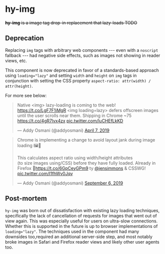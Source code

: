 # hy-img

~~**hy-img** is a image tag drop-in replacement that lazy-loads TODO~~

## Deprecation
Replacing `img` tags with arbitrary web components --- even with a `noscript` fallback --- had negative side effects, such as images not showing in reader views, etc.

This component is now deprecated in favor of a standards-based approach using `loading="lazy"` and setting `width` and `height` on `img` tags in conjunction with setting the CSS property `aspect-ratio: attr(width) / attr(height)`.

For more see below:

<blockquote class="twitter-tweet"><p lang="en" dir="ltr">Native &lt;img&gt; lazy-loading is coming to the web! <a href="https://t.co/LgF7F1iMgR">https://t.co/LgF7F1iMgR</a> &lt;img loading=lazy&gt; defers offscreen images until the user scrolls near them. Shipping in Chrome ~75 <a href="https://t.co/4gR7lvx4zx">https://t.co/4gR7lvx4zx</a> <a href="https://t.co/luCHEfLkKD">pic.twitter.com/luCHEfLkKD</a></p>&mdash; Addy Osmani (@addyosmani) <a href="https://twitter.com/addyosmani/status/1114777583302799360?ref_src=twsrc%5Etfw">April 7, 2019</a></blockquote> 

<blockquote class="twitter-tweet"><p lang="en" dir="ltr">Chrome is implementing a change to avoid layout jank during image loading 🖼💨<br><br>This calculates aspect ratio using width/height attributes <br>(to size images using/CSS) before they have fully loaded. Already in Firefox 🦊<a href="https://t.co/6GpCeyGPm9">https://t.co/6GpCeyGPm9</a> ty <a href="https://twitter.com/jensimmons?ref_src=twsrc%5Etfw">@jensimmons</a> &amp; CSSWG! <a href="https://t.co/I1fhWv0Jqy">pic.twitter.com/I1fhWv0Jqy</a></p>&mdash; Addy Osmani (@addyosmani) <a href="https://twitter.com/addyosmani/status/1169813271009886208?ref_src=twsrc%5Etfw">September 6, 2019</a></blockquote> 

## Post-mortem
`hy-img` was born out of dissatisfaction with existing lazy loading techniques, specifically the lack of cancellation of requests for images that went out of view again.
This was especially useful for users on ultra-slow connections.
Whether this is supported in the future is up to browser implementations of `loading="lazy"`.
The techniques used in the component had many downsides too,required an additional server-side step, and most notably broke images in Safari and Firefox reader views and likely other user agents too.